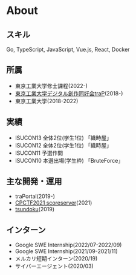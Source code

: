 <script setup>
import ProfileCard from './.vitepress/theme/components/ProfileCard.vue'
</script>

# About

<ProfileCard />

## スキル
Go, TypeScript, JavaScript, Vue.js, React, Docker

## 所属
- 東京工業大学修士課程(2022-)
- [東京工業大学デジタル創作同好会traP](https://trap.jp)(2018-)
- 東京工業大学(2018-2022)

## 実績
- ISUCON13 全体2位(学生1位) 「織時屋」
- ISUCON12 全体2位(学生1位) 「織時屋」
- ISUCON11 予選作問
- ISUCON10 本選出場(学生枠) 「BruteForce」

## 主な開発・運用
- traPortal(2019-)
- [CPCTF2021 scoreserver](https://trap.jp/post/1308/)(2021)
- [tsundoku](https://github.com/unipota/tsundoku)(2019)

## インターン
- Google SWE Internship(2022/07-2022/09)
- Google SWE Internship(2021/09-2021/11)
- メルカリ短期インターン(2020/19)
- サイバーエージェント(2020/03)